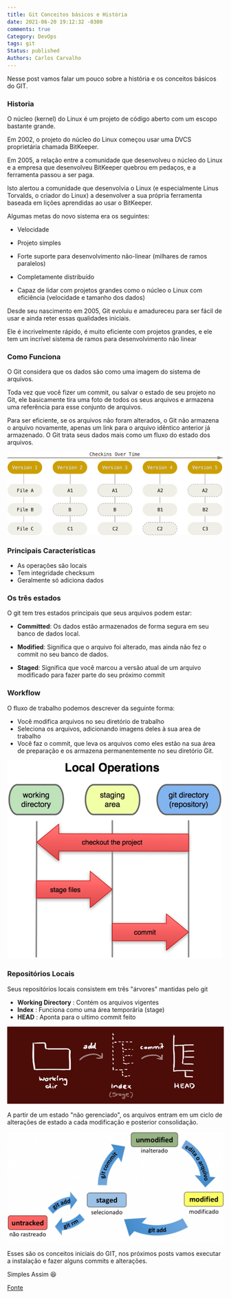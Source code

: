 ```yaml
---
title: Git Conceitos básicos e História
date: 2021-06-20 19:12:32 -0300
comments: true
Category: DevOps
tags: git
Status: published
Authors: Carlos Carvalho
---
```


Nesse post vamos falar um pouco sobre a história e os conceitos básicos do GIT.


<!-- PELICAN_END_SUMMARY -->

### Historia


O núcleo (kernel) do Linux é um projeto de código aberto com um escopo bastante grande.

Em 2002, o projeto do núcleo do Linux começou usar uma DVCS proprietária chamada BitKeeper.

Em 2005, a relação entre a comunidade que desenvolveu o núcleo do Linux e a empresa que desenvolveu BitKeeper quebrou em pedaços, e a ferramenta passou a ser paga.

Isto alertou a comunidade que desenvolvia o Linux (e especialmente Linus Torvalds, o criador do Linux) a desenvolver a sua própria ferramenta baseada em lições aprendidas ao usar o BitKeeper.

Algumas metas do novo sistema era os seguintes:

- Velocidade

- Projeto simples

- Forte suporte para desenvolvimento não-linear (milhares de ramos paralelos)

- Completamente distribuído

- Capaz de lidar com projetos grandes como o núcleo o Linux com eficiência (velocidade e tamanho dos dados)

Desde seu nascimento em 2005, Git evoluiu e amadureceu para ser fácil de usar e ainda reter essas qualidades iniciais.

Ele é incrivelmente rápido, é muito eficiente com projetos grandes, e ele tem um incrível sistema de ramos para desenvolvimento não linear

### Como Funciona
O Git considera que os dados são como uma imagem do sistema de arquivos.

Toda vez que você fizer um commit, ou salvar o estado de seu projeto no Git, ele basicamente tira uma foto de todos os seus arquivos e armazena uma referência para esse conjunto de arquivos.

Para ser eficiente, se os arquivos não foram alterados, o Git não armazena o arquivo novamente, apenas um link para o arquivo idêntico anterior já armazenado.
O Git trata seus dados mais como um fluxo do estado dos arquivos.


![git-snapshot](/images/snapshots-git.png)

### Principais Características

- As operações são locais
- Tem integridade checksum
- Geralmente só adiciona dados

### Os três estados

O git tem tres estados principais que seus arquivos podem estar:

- **Committed**: Os dados estão armazenados de forma segura em seu banco de dados local.

- **Modified**: Significa que o arquivo foi alterado, mas ainda não fez o commit no seu banco de dados.

- **Staged**: Significa que você marcou a versão atual de um arquivo modificado para fazer parte do seu próximo commit


### Workflow

O fluxo de trabalho podemos descrever da seguinte forma:

- Você modifica arquivos no seu diretório de trabalho
- Seleciona os arquivos, adicionando imagens deles à sua area de trabalho
- Você faz o commit, que leva os arquivos como eles estão na sua área de preparação e os armazena permanentemente no seu diretório Git.


![Workflow GIT](/images/workflow-git.png)


### Repositórios Locais

Seus repositórios locais consistem em três "árvores" mantidas pelo git

- **Working Directory** : Contém os arquivos vigentes
- **Index** : Funciona como uma área temporária (stage)
- **HEAD** : Aponta para o ultimo commit feito

![Workflow GIT Directories](/images/workflow-git-dir.png)


A partir de um estado "não gerenciado", os arquivos entram em um ciclo de alterações de estado a cada modificação e posterior consolidação.

![Workflow GIT States](/images/states-git.png)


Esses são os conceitos iniciais do GIT, nos próximos posts vamos executar a instalação e fazer alguns commits e alterações.




Simples Assim 😆

[Fonte](http://git-scm.com/book/pt-br)

